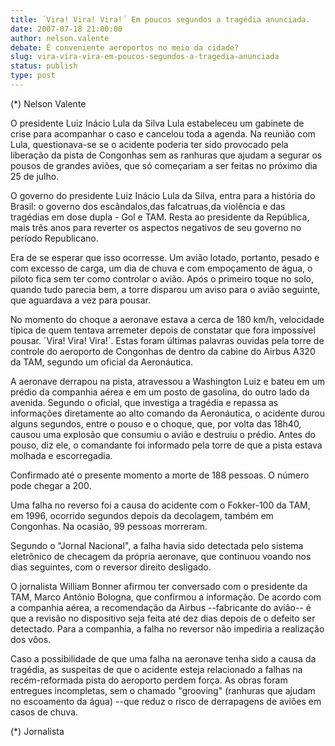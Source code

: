 ```yaml
---
title: ´Vira! Vira! Vira!´ Em poucos segundos a tragédia anunciada.
date: 2007-07-18 21:00:00
author: nelson.valente
debate: É conveniente aeroportos no meio da cidade?
slug: vira-vira-vira-em-poucos-segundos-a-tragedia-anunciada
status: publish 
type: post
---
```


(\*) Nelson Valente  

 O presidente Luiz Inácio Lula da Silva Lula estabeleceu um gabinete de crise para acompanhar o caso e cancelou toda a agenda. Na reunião com Lula, questionava-se se o acidente poderia ter sido provocado pela liberação da pista de Congonhas sem as ranhuras que ajudam a segurar os pousos de grandes aviões, que só começariam a ser feitas no próximo dia 25 de julho.  

O governo do presidente Luiz Inácio Lula da Silva, entra para a história do Brasil: o governo dos escândalos,das falcatruas,da violência e das tragédias em dose dupla - Gol e TAM. Resta ao presidente da República, mais três anos para reverter os aspectos negativos de seu governo no período Republicano.  

 Era de se esperar que isso ocorresse. Um avião lotado, portanto, pesado e com excesso de carga, um dia de chuva e com empoçamento de água, o piloto fica sem ter como controlar o avião. Após o primeiro toque no solo, quando tudo parecia bem, a torre disparou um aviso para o avião seguinte, que aguardava a vez para pousar.  

 No momento do choque a aeronave estava a cerca de 180 km/h, velocidade típica de quem tentava arremeter depois de constatar que fora impossível pousar. ´Vira! Vira! Vira!´. Estas foram últimas palavras ouvidas pela torre de controle do aeroporto de Congonhas de dentro da cabine do Airbus A320 da TAM, segundo um oficial da Aeronáutica.  

 A aeronave derrapou na pista, atravessou a Washington Luiz e bateu em um prédio da companhia aérea e em um posto de gasolina, do outro lado da avenida. Segundo o oficial, que investiga a tragédia e repassa as informações diretamente ao alto comando da Aeronáutica, o acidente durou alguns segundos, entre o pouso e o choque, que, por volta das 18h40, causou uma explosão que consumiu o avião e destruiu o prédio. Antes do pouso, diz ele, o comandante foi informado pela torre de que a pista estava molhada e escorregadia.  

 Confirmado até o presente momento a morte de 188 pessoas. O número pode chegar a 200.  

 Uma falha no reverso foi a causa do acidente com o Fokker-100 da TAM, em 1996, ocorrido segundos depois da decolagem, também em Congonhas. Na ocasião, 99 pessoas morreram.  

 Segundo o "Jornal Nacional", a falha havia sido detectada pelo sistema eletrônico de checagem da própria aeronave, que continuou voando nos dias seguintes, com o reversor direito desligado.  

 O jornalista William Bonner afirmou ter conversado com o presidente da TAM, Marco Antônio Bologna, que confirmou a informação. De acordo com a companhia aérea, a recomendação da Airbus --fabricante do avião-- é que a revisão no dispositivo seja feita até dez dias depois de o defeito ser detectado. Para a companhia, a falha no reversor não impediria a realização dos vôos.  

 Caso a possibilidade de que uma falha na aeronave tenha sido a causa da tragédia, as suspeitas de que o acidente esteja relacionado a falhas na recém-reformada pista do aeroporto perdem força. As obras foram entregues incompletas, sem o chamado "grooving" (ranhuras que ajudam no escoamento da água) --que reduz o risco de derrapagens de aviões em casos de chuva.  

 (\*) Jornalista
